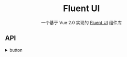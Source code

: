 <h1 align="center">
  Fluent UI
</h1>
<p align="center">一个基于 Vue 2.0 实现的 <a href="https://developer.microsoft.com/en-us/fluentui">Fluent UI</a> 组件库</p>

## API

<details>
<summary>button</summary>

#### Attributes

| 参数    | 说明           | 类型    | 可选值 | 默认值 |
| ------- | -------------- | ------- | ------ | ------ |
| type    | 类型           | string  | text   | \-     |
| icon    | 图标类名       | string  | \-     | \-     |
| disable | 是否禁用状态   | boolean | \-     | false  |
| plain   | 是否为朴素按钮 | boolean | \-     | false  |

</details>
